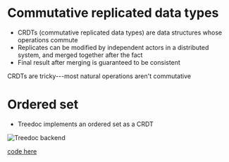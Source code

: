 # Commutative replicated data types

* CRDTs (commutative replicated data types) are data structures whose operations commute
* Replicates can be modified by independent actors in a distributed system, and merged together after the fact
* Final result after merging is guaranteed to be consistent

CRDTs are tricky---most natural operations aren't commutative

# Ordered set

* Treedoc implements an ordered set as a CRDT

![Treedoc backend](http://files.lfranchi.com/11.29-treedoc.png)

[code here](https://github.com/lfranchi/droplet/blob/master/src/droplet/lattice/ordered_set.clj)

